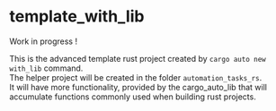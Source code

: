 # template_with_lib

Work in progress !  

This is the advanced template rust project created by `cargo auto new with_lib` command.  
The helper project will be created in the folder `automation_tasks_rs`.  
It will have more functionality, provided by the cargo_auto_lib that will accumulate functions commonly used when building rust projects.  
